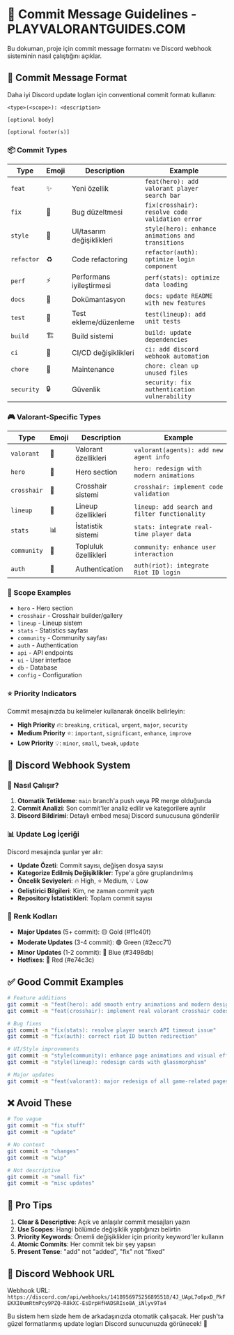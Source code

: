 # 📝 Commit Message Guidelines - PLAYVALORANTGUIDES.COM

Bu dokuman, proje için commit message formatını ve Discord webhook sisteminin nasıl çalıştığını açıklar.

## 🎯 Commit Message Format

Daha iyi Discord update logları için conventional commit formatı kullanın:

```
<type>(<scope>): <description>

[optional body]

[optional footer(s)]
```

### 📦 Commit Types

| Type | Emoji | Description | Example |
|------|-------|-------------|---------|
| `feat` | ✨ | Yeni özellik | `feat(hero): add valorant player search bar` |
| `fix` | 🐛 | Bug düzeltmesi | `fix(crosshair): resolve code validation error` |
| `style` | 🎨 | UI/tasarım değişiklikleri | `style(hero): enhance animations and transitions` |
| `refactor` | ♻️ | Code refactoring | `refactor(auth): optimize login component` |
| `perf` | ⚡ | Performans iyileştirmesi | `perf(stats): optimize data loading` |
| `docs` | 📝 | Dokümantasyon | `docs: update README with new features` |
| `test` | 🧪 | Test ekleme/düzenleme | `test(lineup): add unit tests` |
| `build` | 🏗️ | Build sistemi | `build: update dependencies` |
| `ci` | 👷 | CI/CD değişiklikleri | `ci: add discord webhook automation` |
| `chore` | 🔧 | Maintenance | `chore: clean up unused files` |
| `security` | 🔒 | Güvenlik | `security: fix authentication vulnerability` |

### 🎮 Valorant-Specific Types

| Type | Emoji | Description | Example |
|------|-------|-------------|---------|
| `valorant` | 🎯 | Valorant özellikleri | `valorant(agents): add new agent info` |
| `hero` | 🦸 | Hero section | `hero: redesign with modern animations` |
| `crosshair` | 🎯 | Crosshair sistemi | `crosshair: implement code validation` |
| `lineup` | 📐 | Lineup özellikleri | `lineup: add search and filter functionality` |
| `stats` | 📊 | İstatistik sistemi | `stats: integrate real-time player data` |
| `community` | 👥 | Topluluk özellikleri | `community: enhance user interaction` |
| `auth` | 🔐 | Authentication | `auth(riot): integrate Riot ID login` |

### 📍 Scope Examples

- `hero` - Hero section
- `crosshair` - Crosshair builder/gallery
- `lineup` - Lineup sistem
- `stats` - Statistics sayfası
- `community` - Community sayfası
- `auth` - Authentication
- `api` - API endpoints
- `ui` - User interface
- `db` - Database
- `config` - Configuration

### ⭐ Priority Indicators

Commit mesajınızda bu kelimeler kullanarak öncelik belirleyin:

- **High Priority** 🔥: `breaking`, `critical`, `urgent`, `major`, `security`
- **Medium Priority** ⭐: `important`, `significant`, `enhance`, `improve`
- **Low Priority** 💡: `minor`, `small`, `tweak`, `update`

## 💬 Discord Webhook System

### 🔄 Nasıl Çalışır?

1. **Otomatik Tetikleme**: `main` branch'a push veya PR merge olduğunda
2. **Commit Analizi**: Son commit'ler analiz edilir ve kategorilere ayrılır
3. **Discord Bildirimi**: Detaylı embed mesaj Discord sunucusuna gönderilir

### 📊 Update Log İçeriği

Discord mesajında şunlar yer alır:

- **Update Özeti**: Commit sayısı, değişen dosya sayısı
- **Kategorize Edilmiş Değişiklikler**: Type'a göre gruplandırılmış
- **Öncelik Seviyeleri**: 🔥 High, ⭐ Medium, 💡 Low
- **Geliştirici Bilgileri**: Kim, ne zaman commit yaptı
- **Repository İstatistikleri**: Toplam commit sayısı

### 🎨 Renk Kodları

- **Major Updates** (5+ commit): 🟡 Gold (#f1c40f)
- **Moderate Updates** (3-4 commit): 🟢 Green (#2ecc71)  
- **Minor Updates** (1-2 commit): 🔵 Blue (#3498db)
- **Hotfixes**: 🔴 Red (#e74c3c)

## ✅ Good Commit Examples

```bash
# Feature additions
git commit -m "feat(hero): add smooth entry animations and modern design"
git commit -m "feat(crosshair): implement real valorant crosshair codes"

# Bug fixes  
git commit -m "fix(stats): resolve player search API timeout issue"
git commit -m "fix(auth): correct riot ID button redirection"

# UI/Style improvements
git commit -m "style(community): enhance page animations and visual effects"
git commit -m "style(lineup): redesign cards with glassmorphism"

# Major updates
git commit -m "feat(valorant): major redesign of all game-related pages"
```

## ❌ Avoid These

```bash
# Too vague
git commit -m "fix stuff"
git commit -m "update"

# No context
git commit -m "changes"
git commit -m "wip"

# Not descriptive
git commit -m "small fix"
git commit -m "misc updates"
```

## 🚀 Pro Tips

1. **Clear & Descriptive**: Açık ve anlaşılır commit mesajları yazın
2. **Use Scopes**: Hangi bölümde değişiklik yaptığınızı belirtin
3. **Priority Keywords**: Önemli değişiklikler için priority keyword'ler kullanın  
4. **Atomic Commits**: Her commit tek bir şey yapsın
5. **Present Tense**: "add" not "added", "fix" not "fixed"

## 🤖 Discord Webhook URL

Webhook URL: `https://discord.com/api/webhooks/1418956975256895518/4J_UApL7o6pxD_PkFEKXI0umRtmPcy9PZQ-R8kXC-EsDrpHfHADSRIso8A_iNlyv9Ta4`

Bu sistem hem sizde hem de arkadaşınızda otomatik çalışacak. Her push'ta güzel formatlanmış update logları Discord sunucunuzda görünecek! 🎉
